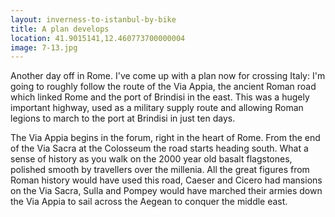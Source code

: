```yaml
---
layout: inverness-to-istanbul-by-bike
title: A plan develops
location: 41.9015141,12.460773700000004
image: 7-13.jpg
---
```

Another day off in Rome. I've come up with a plan now for crossing Italy: I'm going to roughly follow the route of the Via Appia, the ancient Roman road which linked Rome and the port of Brindisi in the east. This was a hugely important highway, used as a military supply route and allowing Roman legions to march to the port at Brindisi in just ten days.

The Via Appia begins in the forum, right in the heart of Rome. From the end of the Via Sacra at the Colosseum the road starts heading south. What a sense of history as you walk on the 2000 year old basalt flagstones, polished smooth by travellers over the millenia. All the great figures from Roman history would have used this road, Caeser and Cicero had mansions on the Via Sacra, Sulla and Pompey would have marched their armies down the Via Appia to sail across the Aegean to conquer the middle east.